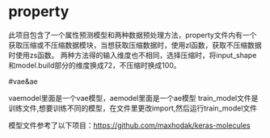 # property
此项目包含了一个属性预测模型和两种数据预处理方法，property文件内有一个获取压缩或不压缩数据模块，当想获取压缩数据时，使用zl函数，获取不压缩数据时使用zs函数。
两种方法得的输入维度也不相同，选择压缩时，将input_shape和model.build部分的维度换成72，不压缩时换成100。

#vae&ae

vaemodel里面是一个vae模型，aemodel里面是一个ae模型
train_model文件是训练文件,想要训练不同的模型，在文件里更改import,然后运行train_model文件

模型文件参考了以下项目：https://github.com/maxhodak/keras-molecules
